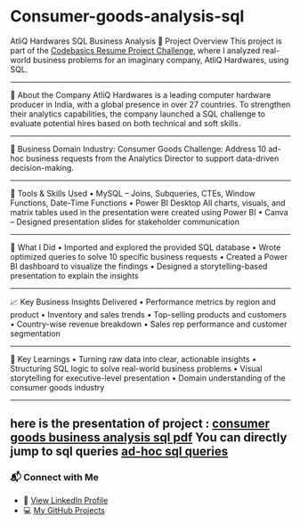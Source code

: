 # Consumer-goods-analysis-sql
AtliQ Hardwares SQL Business Analysis
🚀 Project Overview
This project is part of the [Codebasics Resume Project Challenge](https://codebasics.io/challenges/codebasics-resume-project-challenge/7), where I analyzed real-world business problems for an imaginary company, AtliQ Hardwares, using SQL.
________________________________________
🏢 About the Company
AtliQ Hardwares is a leading computer hardware producer in India, with a global presence in over 27 countries. To strengthen their analytics capabilities, the company launched a SQL challenge to evaluate potential hires based on both technical and soft skills.
________________________________________
💼 Business Domain
Industry: Consumer Goods
Challenge: Address 10 ad-hoc business requests from the Analytics Director to support data-driven decision-making.
________________________________________
🧰 Tools & Skills Used
•	MySQL – Joins, Subqueries, CTEs, Window Functions, Date-Time Functions
•	Power BI Desktop All charts, visuals, and matrix tables used in the presentation were created using Power BI 
•	Canva – Designed presentation slides for stakeholder communication
________________________________________
📌 What I Did
•	Imported and explored the provided SQL database
•	Wrote optimized queries to solve 10 specific business requests
•	Created a Power BI dashboard to visualize the findings
•	Designed a storytelling-based presentation to explain the insights
________________________________________


📈 Key Business Insights Delivered
•	Performance metrics by region and product
•	Inventory and sales trends
•	Top-selling products and customers
•	Country-wise revenue breakdown
•	Sales rep performance and customer segmentation
________________________________________
🎯 Key Learnings
•	Turning raw data into clear, actionable insights
•	Structuring SQL logic to solve real-world business problems
•	Visual storytelling for executive-level presentation
•	Domain understanding of the consumer goods industry

_______________________________________________
here is the presentation of project :
[consumer goods business analysis sql pdf](https://github.com/AnuguAbhilashreddy/Consumer-goods-analysis-sql/blob/main/Consumer%20Goods%20Analysis-SQL.pdf)
You can directly jump to sql queries
[ad-hoc sql queries](https://github.com/AnuguAbhilashreddy/Consumer-goods-analysis-sql/blob/main/ad_hoc%20Queries.sql)
---

### 📬 Connect with Me

- 🔗 [View LinkedIn Profile](https://www.linkedin.com/in/abhilashreddyanugu)
- 💻 [My GitHub Projects](https://github.com/AnuguAbhilashreddy)

